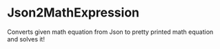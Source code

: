 # Json2MathExpression
Converts given math equation from Json to pretty printed math equation and solves it!

